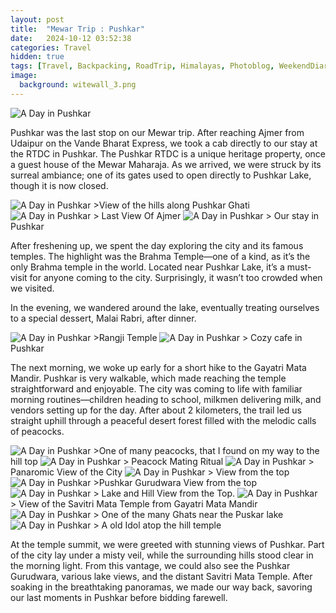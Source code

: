 ```yaml
---
layout: post
title:  "Mewar Trip : Pushkar"
date:   2024-10-12 03:52:38
categories: Travel
hidden: true
tags: [Travel, Backpacking, RoadTrip, Himalayas, Photoblog, WeekendDiaries]
image:
  background: witewall_3.png
---
```

<img src="https://i.imgur.com/A4AKFfq.jpg" alt="A Day in Pushkar">

Pushkar was the last stop on our Mewar trip. After reaching Ajmer from Udaipur on the Vande Bharat Express, we took a cab directly to our stay at the RTDC in Pushkar. The Pushkar RTDC is a unique heritage property, once a guest house of the Mewar Maharaja. As we arrived, we were struck by its surreal ambiance; one of its gates used to open directly to Pushkar Lake, though it is now closed.

<img src="https://i.imgur.com/NeWNJlK.jpg" alt="A Day in Pushkar">
>View of the hills along Pushkar Ghati

<img src="https://i.imgur.com/AiBnSIW.jpg" alt="A Day in Pushkar">
> Last View Of Ajmer

<img src="https://i.imgur.com/7TDJnng.jpg" alt="A Day in Pushkar">
> Our stay in Pushkar

After freshening up, we spent the day exploring the city and its famous temples. The highlight was the Brahma Temple—one of a kind, as it’s the only Brahma temple in the world. Located near Pushkar Lake, it’s a must-visit for anyone coming to the city. Surprisingly, it wasn’t too crowded when we visited.

In the evening, we wandered around the lake, eventually treating ourselves to a special dessert, Malai Rabri, after dinner.

<img src="https://i.imgur.com/5ywHhlG.jpg" alt="A Day in Pushkar">
>Rangji Temple

<img src="https://i.imgur.com/8gqnAto.jpg" alt="A Day in Pushkar">
> Cozy cafe in Pushkar

The next morning, we woke up early for a short hike to the Gayatri Mata Mandir. Pushkar is very walkable, which made reaching the temple straightforward and enjoyable. The city was coming to life with familiar morning routines—children heading to school, milkmen delivering milk, and vendors setting up for the day. After about 2 kilometers, the trail led us straight uphill through a peaceful desert forest filled with the melodic calls of peacocks.

<img src="https://i.imgur.com/xJyWm5G.jpg" alt="A Day in Pushkar">
>One of many peacocks, that I found on my way to the hill top

<img src="https://i.imgur.com/7Q73rbx.jpg" alt="A Day in Pushkar">
> Peacock Mating Ritual

<img src="https://i.imgur.com/BUR0jBO.jpg" alt="A Day in Pushkar">
> Panaromic View of the City

<img src="https://i.imgur.com/4uQQSkt.jpg" alt="A Day in Pushkar">
> View from the top

<img src="https://i.imgur.com/SxoC0UC.jpg" alt="A Day in Pushkar">
>Pushkar Gurudwara View from the top

<img src="https://i.imgur.com/YCCtO5J.jpg" alt="A Day in Pushkar">
> Lake and Hill View from the Top.

<img src="https://i.imgur.com/ubyPeeq.jpg" alt="A Day in Pushkar">
> View of the Savitri Mata Temple from Gayatri Mata Mandir

<img src="https://i.imgur.com/ZmWoszV.jpg" alt="A Day in Pushkar">
> One of the many Ghats near the Puskar lake

<img src="https://i.imgur.com/c8mP7d3.jpg" alt="A Day in Pushkar">
> A old Idol atop the hill temple

At the temple summit, we were greeted with stunning views of Pushkar. Part of the city lay under a misty veil, while the surrounding hills stood clear in the morning light. From this vantage, we could also see the Pushkar Gurudwara, various lake views, and the distant Savitri Mata Temple. After soaking in the breathtaking panoramas, we made our way back, savoring our last moments in Pushkar before bidding farewell.